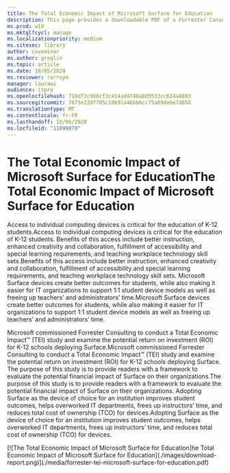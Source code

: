 ```yaml
---
title: The Total Economic Impact of Microsoft Surface for Education
description: This page provides a downloadable PDF of a Forrester Consulting study on the potential return on investment (ROI) for K-12 schools deploying Surface.
ms.prod: w10
ms.mktglfcycl: manage
ms.localizationpriority: medium
ms.sitesec: library
author: coveminer
ms.author: greglin
ms.topic: article
ms.date: 10/05/2020
ms.reviewer: rarroyo
manager: laurawi
audience: itpro
ms.openlocfilehash: 710df3c960cf3c414ad8748a8d5533cc624a8883
ms.sourcegitcommit: 7673e22df705c10b91a46bb6cc75a09debe7d856
ms.translationtype: MT
ms.contentlocale: fr-FR
ms.lasthandoff: 10/06/2020
ms.locfileid: "11099879"
---
```

# <span data-ttu-id="450cd-103">The Total Economic Impact of Microsoft Surface for Education</span><span class="sxs-lookup"><span data-stu-id="450cd-103">The Total Economic Impact of Microsoft Surface for Education</span></span>

<span data-ttu-id="450cd-104">Access to individual computing devices is critical for the education of K-12 students.</span><span class="sxs-lookup"><span data-stu-id="450cd-104">Access to individual computing devices is critical for the education of K-12 students.</span></span> <span data-ttu-id="450cd-105">Benefits of this access include better instruction, enhanced creativity and collaboration, fulfillment of accessibility and special learning requirements, and teaching workplace technology skill sets.</span><span class="sxs-lookup"><span data-stu-id="450cd-105">Benefits of this access include better instruction, enhanced creativity and collaboration, fulfillment of accessibility and special learning requirements, and teaching workplace technology skill sets.</span></span> <span data-ttu-id="450cd-106">Microsoft Surface devices create better outcomes for students, while also making it easier for IT organizations to support 1:1 student device models as well as freeing up teachers’ and administrators’ time.</span><span class="sxs-lookup"><span data-stu-id="450cd-106">Microsoft Surface devices create better outcomes for students, while also making it easier for IT organizations to support 1:1 student device models as well as freeing up teachers’ and administrators’ time.</span></span>

<span data-ttu-id="450cd-107">Microsoft commissioned Forrester Consulting to conduct a Total Economic Impact&trade; (TEI) study and examine the potential return on investment (ROI) for K-12 schools deploying Surface.</span><span class="sxs-lookup"><span data-stu-id="450cd-107">Microsoft commissioned Forrester Consulting to conduct a Total Economic Impact&trade; (TEI) study and examine the potential return on investment (ROI) for K-12 schools deploying Surface.</span></span> <span data-ttu-id="450cd-108">The purpose of this study is to provide readers with a framework to evaluate the potential financial impact of Surface on their organizations.</span><span class="sxs-lookup"><span data-stu-id="450cd-108">The purpose of this study is to provide readers with a framework to evaluate the potential financial impact of Surface on their organizations.</span></span> <span data-ttu-id="450cd-109">Adopting Surface as the device of choice for an institution improves student outcomes, helps overworked IT departments, frees up instructors’ time, and reduces total cost of ownership (TCO) for devices.</span><span class="sxs-lookup"><span data-stu-id="450cd-109">Adopting Surface as the device of choice for an institution improves student outcomes, helps overworked IT departments, frees up instructors’ time, and reduces total cost of ownership (TCO) for devices.</span></span>

[![T<span data-ttu-id="450cd-110">he Total Economic Impact of Microsoft Surface for Education]</span><span class="sxs-lookup"><span data-stu-id="450cd-110">he Total Economic Impact of Microsoft Surface for Education]</span></span>(./images/download-report.png)](./media/forrester-tei-microsoft-surface-for-education.pdf)



